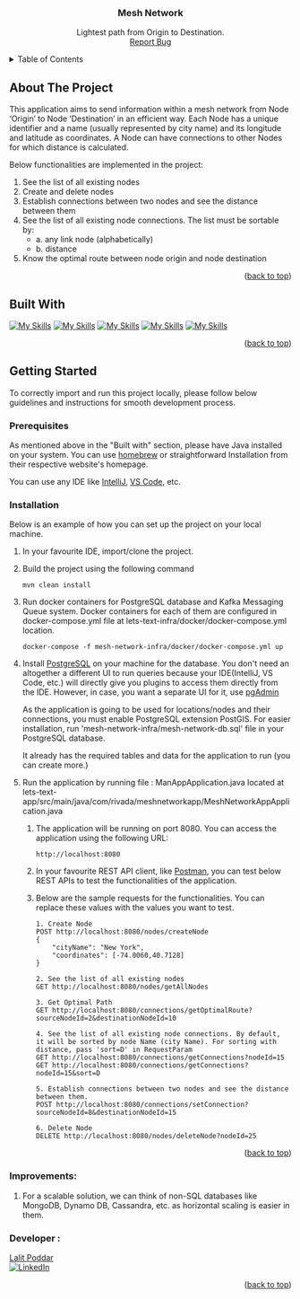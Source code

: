 <a name="readme-top"></a>

<br />
<div style="text-align: center;">
  <h3 align="center">Mesh Network</h3>
  <p align="center">
   Lightest path from Origin to Destination.
    <br />
    <a href="https://github.com/lalitpo/mesh-network-service/issues">Report Bug</a> 
  </p>
</div>


<!-- TABLE OF CONTENTS -->
<details>
  <summary>Table of Contents</summary>
  <ol>
    <li>
      <a href="#about-the-project">About The Project</a>
    </li>
    <li><a href="#built-with">Built With</a></li>
    <li>
      <a href="#getting-started">Getting Started</a>
      <ul>
        <li><a href="#prerequisites">Prerequisites</a></li>
        <li><a href="#installation">Installation</a></li>
      </ul>
    </li>
    <li><a href="#contact">Contact</a></li>
  </ol>
</details>



<!-- ABOUT THE PROJECT -->

## About The Project

This application aims to send information within a mesh network from Node ‘Origin’ to
Node ‘Destination’ in an efficient way.
Each Node has a unique identifier and a name (usually represented by city name) and its longitude and latitude as
coordinates.
A Node can have connections to other Nodes for which distance is calculated.

Below functionalities are implemented in the project:

1. See the list of all existing nodes
2. Create and delete nodes
3. Establish connections between two nodes and see the distance between them
4. See the list of all existing node connections. The list must be sortable by:
   - a. any link node (alphabetically)
   - b. distance
5. Know the optimal route between node origin and node destination

<p align="right">(<a href="#readme-top">back to top</a>)</p>

## Built With

[![My Skills](https://skillicons.dev/icons?i=java)](https://www.oracle.com/java/)
[![My Skills](https://skillicons.dev/icons?i=spring)](https://www.spring.io/)
[![My Skills](https://skillicons.dev/icons?i=maven)](https://maven.apache.org/)
[![My Skills](https://skillicons.dev/icons?i=postgres)](https://www.postgresql.org/)
[![My Skills](https://skillicons.dev/icons?i=docker)](https://www.docker.com/)


<p align="right">(<a href="#readme-top">back to top</a>)</p>

## Getting Started

To correctly import and run this project locally, please follow below guidelines and instructions for smooth development
process.

### Prerequisites

As mentioned above in the "Built with" section, please have Java installed on your system.
You can use [homebrew](https://brew.sh) or straightforward Installation from their respective website's homepage.

You can use any IDE like [IntelliJ](https://www.jetbrains.com/idea/), [VS Code](https://code.visualstudio.com), etc.

### Installation

Below is an example of how you can set up the project on your local machine.

1. In your favourite IDE, import/clone the project.
2. Build the project using the following command

    ```
    mvn clean install
    ```
3. Run docker containers for PostgreSQL database and Kafka Messaging Queue system.
   Docker containers for each of them are configured in docker-compose.yml file at
   lets-text-infra/docker/docker-compose.yml location.

    ```
    docker-compose -f mesh-network-infra/docker/docker-compose.yml up
    ```

4. Install [PostgreSQL](https://www.postgresql.org) on your machine for the database. You don't need an altogether a
   different UI to run queries because your IDE(IntelliJ, VS Code, etc.) will directly give you plugins to access them
   directly from the IDE.
   However, in case, you want a separate UI for it, use [pgAdmin](https://www.pgadmin.org)

   As the application is going to be used for locations/nodes and their connections, you must enable PostgreSQL
   extension PostGIS.
   For easier installation, run 'mesh-network-infra/mesh-network-db.sql' file in your PostgreSQL database.

   It already has the required tables and data for the application to run (you can create more.)

5. Run the application by running file : ManAppApplication.java located at
   lets-text-app/src/main/java/com/rivada/meshnetworkapp/MeshNetworkAppApplication.java

    1. The application will be running on port 8080. You can access the application using the following URL:

        ```
        http://localhost:8080
        ```

    2. In your favourite REST API client, like [Postman](https://www.postman.com/), you can test below REST APIs to test
       the functionalities of the application.
    3. Below are the sample requests for the functionalities. You can
       replace these values with the values you want to test.

        ```
        1. Create Node
        POST http://localhost:8080/nodes/createNode
        {
            "cityName": "New York",
            "coordinates": [-74.0060,40.7128]
        }

        2. See the list of all existing nodes
        GET http://localhost:8080/nodes/getAllNodes

        3. Get Optimal Path
        GET http://localhost:8080/connections/getOptimalRoute?sourceNodeId=2&destinationNodeId=10
       
        4. See the list of all existing node connections. By default, it will be sorted by node Name (city Name). For sorting with distance, pass 'sort=D' in RequestParam
        GET http://localhost:8080/connections/getConnections?nodeId=15
        GET http://localhost:8080/connections/getConnections?nodeId=15&sort=D
       
        5. Establish connections between two nodes and see the distance between them.
        POST http://localhost:8080/connections/setConnection?sourceNodeId=8&destinationNodeId=15
       
        6. Delete Node
        DELETE http://localhost:8080/nodes/deleteNode?nodeId=25
        ```

<p align="right">(<a href="#readme-top">back to top</a>)</p>

### Improvements:

1. For a scalable solution, we can think of non-SQL databases like MongoDB, Dynamo DB, Cassandra, etc. as horizontal
   scaling is easier in them.
### Developer :

[Lalit Poddar](mailto:lalit.poddar@gmail.com)  
[![LinkedIn][linkedin-shield]][linkedin-url]

<p align="right">(<a href="#readme-top">back to top</a>)</p>


<!-- MARKDOWN LINKS & IMAGES -->
<!-- https://www.markdownguide.org/basic-syntax/#reference-style-links --> 

[linkedin-shield]: https://img.shields.io/badge/-LinkedIn-black.svg?style=for-the-badge&logo=linkedin&colorB=555

[linkedin-url]: https://www.linkedin.com/in/lalit-poddar/